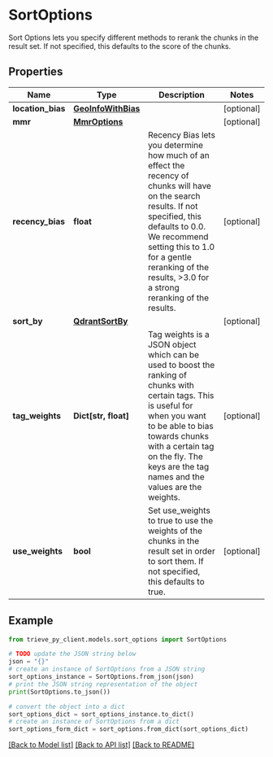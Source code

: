 # SortOptions

Sort Options lets you specify different methods to rerank the chunks in the result set. If not specified, this defaults to the score of the chunks.

## Properties

Name | Type | Description | Notes
------------ | ------------- | ------------- | -------------
**location_bias** | [**GeoInfoWithBias**](GeoInfoWithBias.md) |  | [optional] 
**mmr** | [**MmrOptions**](MmrOptions.md) |  | [optional] 
**recency_bias** | **float** | Recency Bias lets you determine how much of an effect the recency of chunks will have on the search results. If not specified, this defaults to 0.0. We recommend setting this to 1.0 for a gentle reranking of the results, &gt;3.0 for a strong reranking of the results. | [optional] 
**sort_by** | [**QdrantSortBy**](QdrantSortBy.md) |  | [optional] 
**tag_weights** | **Dict[str, float]** | Tag weights is a JSON object which can be used to boost the ranking of chunks with certain tags. This is useful for when you want to be able to bias towards chunks with a certain tag on the fly. The keys are the tag names and the values are the weights. | [optional] 
**use_weights** | **bool** | Set use_weights to true to use the weights of the chunks in the result set in order to sort them. If not specified, this defaults to true. | [optional] 

## Example

```python
from trieve_py_client.models.sort_options import SortOptions

# TODO update the JSON string below
json = "{}"
# create an instance of SortOptions from a JSON string
sort_options_instance = SortOptions.from_json(json)
# print the JSON string representation of the object
print(SortOptions.to_json())

# convert the object into a dict
sort_options_dict = sort_options_instance.to_dict()
# create an instance of SortOptions from a dict
sort_options_form_dict = sort_options.from_dict(sort_options_dict)
```
[[Back to Model list]](../README.md#documentation-for-models) [[Back to API list]](../README.md#documentation-for-api-endpoints) [[Back to README]](../README.md)


